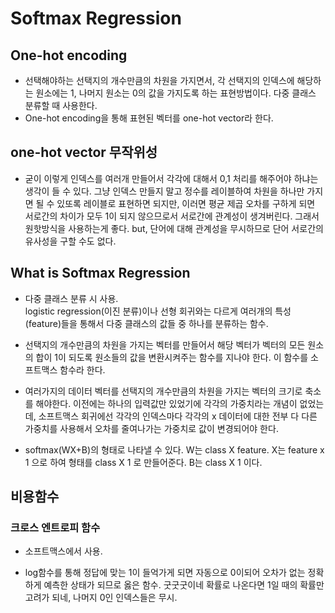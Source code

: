 # Softmax Regression

## One-hot encoding
- 선택해야하는 선택지의 개수만큼의 차원을 가지면서, 각 선택지의 인덱스에 해당하는 원소에는 1, 나머지 원소는 0의 값을 가지도록 하는 표현방법이다. 다중 클래스 분류할 때 사용한다.
- One-hot encoding을 통해 표현된 벡터를 one-hot vector라 한다.

## one-hot vector 무작위성
- 굳이 이렇게 인덱스를 여러개 만들어서 각각에 대해서 0,1 처리를 해주어야 하냐는 생각이 들 수 있다. 그냥 인덱스 만들지 말고 정수를 레이블하여 차원을 하나만 가지면 될 수 있또록 레이블로 표현하면 되지만, 이러면 평균 제곱 오차를 구하게 되면 서로간의 차이가 모두 1이 되지 않으므로서 서로간에 관계성이 생겨버린다. 그래서 원핫방식을 사용하는게 좋다. but, 단어에 대해 관계성을 무시하므로 단어 서로간의 유사성을 구할 수도 없다.

## What is Softmax Regression
- 다중 클래스 분류 시 사용. 
<br/> logistic regression(이진 분류)이나 선형 회귀와는 다르게 여러개의 특성(feature)들을 통해서 다중 클래스의 값들 중 하나를 분류하는 함수.

- 선택지의 개수만큼의 차원을 가지는 벡터를 만들어서 해당 벡터가 벡터의 모든 원소의 합이 1이 되도록 원소들의 값을 변환시켜주는 함수를 지나야 한다. 이 함수를 소프트맥스 함수라 한다.

-  여러가지의 데이터 벡터를 선택지의 개수만큼의 차원을 가지는 벡터의 크기로 축소를 해야한다. 이전에는 하나의 입력값만 있었기에 각각의 가중치라는 개념이 없었는데, 소프트맥스 회귀에선 각각의 인덱스마다 각각의 x 데이터에 대한 전부 다 다른 가중치를 사용해서 오차를 줄여나가는 가중치로 값이 변경되어야 한다.

- softmax(WX+B)의 형태로 나타낼 수 있다. W는 class X feature. X는 feature x 1 으로 하여 형태를 class X 1 로 만들어준다. B는 class X 1 이다.

## 비용함수
### 크로스 엔트로피 함수
- 소프트맥스에서 사용.

- log함수를 통해 정답에 맞는 1이 들억가게 되면 자동으로 0이되어 오차가 없는 정확하게 예측한 상태가 되므로 옳은 함수. 굿굿굿이네 확률로 나온다면 1일 때의 확률만 고려가 되네, 나머지 0인 인덱스들은 무시.
